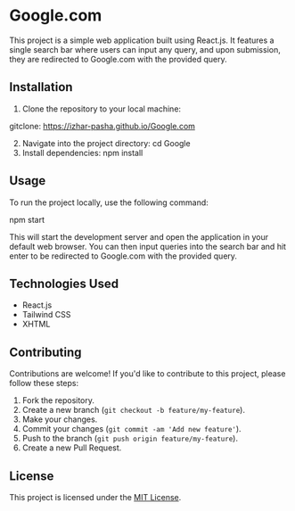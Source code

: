 # Google.com

This project is a simple web application built using React.js. It features a single search bar where users can input any query, and upon submission, they are redirected to Google.com with the provided query.

## Installation

1. Clone the repository to your local machine:

gitclone: https://izhar-pasha.github.io/Google.com

2. Navigate into the project directory: cd Google
3. Install dependencies: npm install


## Usage

To run the project locally, use the following command:

npm start


This will start the development server and open the application in your default web browser. You can then input queries into the search bar and hit enter to be redirected to Google.com with the provided query.

## Technologies Used

- React.js
- Tailwind CSS
- XHTML

## Contributing

Contributions are welcome! If you'd like to contribute to this project, please follow these steps:

1. Fork the repository.
2. Create a new branch (`git checkout -b feature/my-feature`).
3. Make your changes.
4. Commit your changes (`git commit -am 'Add new feature'`).
5. Push to the branch (`git push origin feature/my-feature`).
6. Create a new Pull Request.

## License

This project is licensed under the [MIT License](LICENSE).




